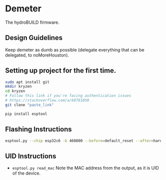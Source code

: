 # Demeter

The hydroBUILD firmware.

## Design Guidelines

Keep demeter as dumb as possible (delegate everything that can be delegated, to noMoreHouston).

## Setting up project for the first time.

```bash
sudo apt install git
mkdir kryzen
cd kryzen
# Follow this link if you're facing authentication issues
# https://stackoverflow.com/a/68781050
git clone "paste_link"
```
```bash
pip install esptool
```

## Flashing Instructions

```bash
esptool.py --chip esp32c6 -b 460800 --before=default_reset --after=hard_reset write_flash --flash_mode dio --flash_freq 80m --flash_size 8MB 0x0 bootloader/bootloader.bin 0x10000 ESP32-MQTT.bin 0x8000 partition_table/partition-table.bin
```


## UID Instructions

* `esptool.py read_mac`
Note the MAC address from the output, as it is UID of the device.
